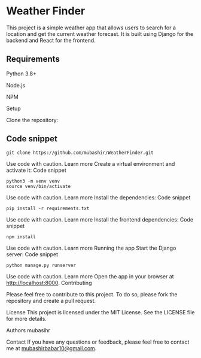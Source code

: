 # Weather Finder

This project is a simple weather app that allows users to search for a location and get the current weather forecast. It is built using Django for the backend and React for the frontend.

## Requirements

Python 3.8+

Node.js

NPM

Setup

Clone the repository:

## Code snippet

```
git clone https://github.com/mubashir/WeatherFinder.git
```

Use code with caution. Learn more
Create a virtual environment and activate it:
Code snippet
```
python3 -m venv venv
source venv/bin/activate
```
Use code with caution. Learn more
Install the dependencies:
Code snippet
```
pip install -r requirements.txt
```
Use code with caution. Learn more
Install the frontend dependencies:
Code snippet
```
npm install
```
Use code with caution. Learn more
Running the app
Start the Django server:
Code snippet
```
python manage.py runserver
```
Use code with caution. Learn more
Open the app in your browser at <http://localhost:8000>.
Contributing

Please feel free to contribute to this project. To do so, please fork the repository and create a pull request.

License
This project is licensed under the MIT License. See the LICENSE file for more details.

Authors
mubasihr

Contact
If you have any questions or feedback, please feel free to contact me at mubashirbabar10@gmail.com.